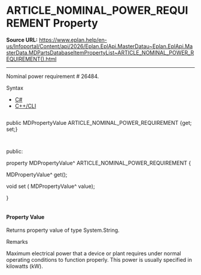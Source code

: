 # ARTICLE_NOMINAL_POWER_REQUIREMENT Property

**Source URL:** https://www.eplan.help/en-us/Infoportal/Content/api/2026/Eplan.EplApi.MasterDatau~Eplan.EplApi.MasterData.MDPartsDatabaseItemPropertyList~ARTICLE_NOMINAL_POWER_REQUIREMENT().html

---

Nominal power requirement # 26484.

Syntax

- [C#](#i-syntax-CS)
- [C++/CLI](#i-syntax-CPP2005)

```
```
public MDPropertyValue ARTICLE_NOMINAL_POWER_REQUIREMENT {get; set;}
```
```

```
```
public:

property MDPropertyValue^ ARTICLE_NOMINAL_POWER_REQUIREMENT {

   MDPropertyValue^ get();

   void set (    MDPropertyValue^ value);

}
```
```

#### Property Value

Returns property value of type System.String.

Remarks

Maximum electrical power that a device or plant requires under normal operating conditions to function properly. This power is usually specified in kilowatts (kW).
